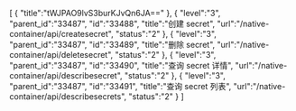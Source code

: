 [
	{
		"title":"tWJPAO9lvS3burKJvQn6JA=="
	},
	{
		"level":"3",
		"parent_id":"33487",
		"id":"33488",
		"title":"创建 secret",
		"url":"/native-container/api/createsecret",
		"status":"2"
	},
	{
		"level":"3",
		"parent_id":"33487",
		"id":"33489",
		"title":"删除 secret",
		"url":"/native-container/api/deletesecret",
		"status":"2"
	},
	{
		"level":"3",
		"parent_id":"33487",
		"id":"33490",
		"title":"查询 secret 详情",
		"url":"/native-container/api/describesecret",
		"status":"2"
	},
	{
		"level":"3",
		"parent_id":"33487",
		"id":"33491",
		"title":"查询 secret 列表",
		"url":"/native-container/api/describesecrets",
		"status":"2"
	}
]